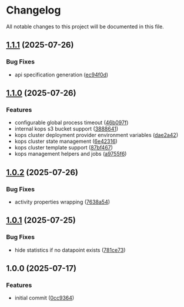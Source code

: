 # Changelog

All notable changes to this project will be documented in this file.

## [1.1.1](https://github.com/forepath/kublade/compare/v1.1.0...v1.1.1) (2025-07-26)[​](#111-2025-07-26 "Direct link to 111-2025-07-26")

### Bug Fixes[​](#bug-fixes "Direct link to Bug Fixes")

* api specification generation ([ec94f0d](https://github.com/forepath/kublade/commit/ec94f0d63305bb47a1d0e4f32a8586da67d198bb))

## [1.1.0](https://github.com/forepath/kublade/compare/v1.0.2...v1.1.0) (2025-07-26)[​](#110-2025-07-26 "Direct link to 110-2025-07-26")

### Features[​](#features "Direct link to Features")

* configurable global process timeout ([46b097f](https://github.com/forepath/kublade/commit/46b097ff774724cc19d52c4e1811a01dc30b7b89))
* internal kops s3 bucket support ([3888641](https://github.com/forepath/kublade/commit/3888641070bbd60c02a334e12ba12c3607a45b9a))
* kops cluster deployment provider environment variables ([dae2a42](https://github.com/forepath/kublade/commit/dae2a42566b5ce904ee02d0aeaa4c5fa277ee15c))
* kops cluster state management ([6e42316](https://github.com/forepath/kublade/commit/6e42316cd3da630cd1cfae982651f08f697aa820))
* kops cluster template support ([87bf467](https://github.com/forepath/kublade/commit/87bf467b9771ccbba469132c81af8e68c4e2c020))
* kops management helpers and jobs ([a9755f6](https://github.com/forepath/kublade/commit/a9755f61d64f7bfc0cd3a78f088a2c4bbff33b79))

## [1.0.2](https://github.com/forepath/kublade/compare/v1.0.1...v1.0.2) (2025-07-26)[​](#102-2025-07-26 "Direct link to 102-2025-07-26")

### Bug Fixes[​](#bug-fixes-1 "Direct link to Bug Fixes")

* activity properties wrapping ([7638a54](https://github.com/forepath/kublade/commit/7638a54722e00dafbb2208f481a84ea873e7129e))

## [1.0.1](https://github.com/forepath/kublade/compare/v1.0.0...v1.0.1) (2025-07-25)[​](#101-2025-07-25 "Direct link to 101-2025-07-25")

### Bug Fixes[​](#bug-fixes-2 "Direct link to Bug Fixes")

* hide statistics if no datapoint exists ([781ce73](https://github.com/forepath/kublade/commit/781ce73e1f046c616bdea71e61415e242f31804c))

## 1.0.0 (2025-07-17)[​](#100-2025-07-17 "Direct link to 1.0.0 (2025-07-17)")

### Features[​](#features-1 "Direct link to Features")

* initial commit ([0cc9364](https://github.com/forepath/kublade/commit/0cc936499866f3daf5211cef9574996b72882635))
